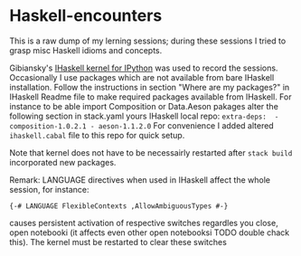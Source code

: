 # Haskell-encounters
This is a raw dump of my lerning sessions; during these sessions I tried to grasp misc Haskell idioms and concepts.

Gibiansky's [IHaskell kernel for IPython](https://github.com/gibiansky/IHaskell) was used to record the sessions.
Occasionally I use packages which are not available from bare IHaskell installation. Follow the instructions in section "Where are my packages?" in IHaskell Readme file to make required packages available from IHaskell. For instance to be able import Composition or Data.Aeson pakages alter the following section in stack.yaml yours IHaskell local repo:
`
extra-deps: 
    - composition-1.0.2.1
    - aeson-1.1.2.0
`
For convenience I added altered `ihaskell.cabal` file to this repo for quick setup.

Note that kernel does not have to be necessairly restarted after `stack build` incorporated new packages.

Remark: LANGUAGE directives when used in IHaskell affect the whole session, for instance: 

  `{-# LANGUAGE FlexibleContexts ,AllowAmbiguousTypes #-}`
  
causes persistent activation of respective switches regardles you close, open notebooki (it affects even other open notebooksi TODO double chack this). The kernel must be restarted to clear these switches


